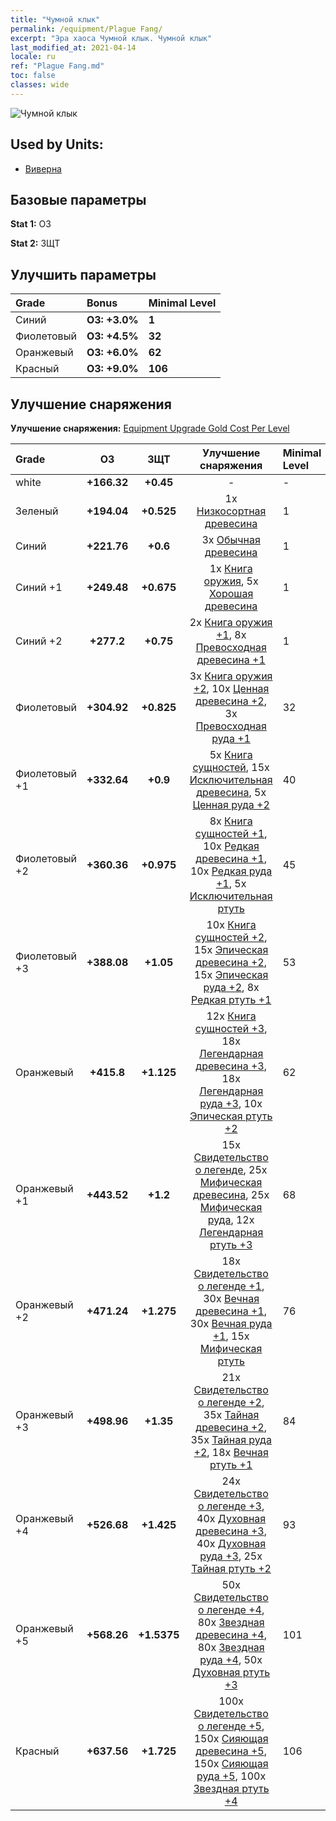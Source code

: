 ```yaml
---
title: "Чумной клык"
permalink: /equipment/Plague Fang/
excerpt: "Эра хаоса Чумной клык. Чумной клык"
last_modified_at: 2021-04-14
locale: ru
ref: "Plague Fang.md"
toc: false
classes: wide
---
```


  ![Чумной клык](/images/e/e_8062.png)

## Used by Units:

* [Виверна](/ru/units/Wyvern/) 


## Базовые параметры
 **Stat 1:** ОЗ

 **Stat 2:** ЗЩТ

## Улучшить параметры

  |     Grade    |   Bonus | Minimal Level | 
  |:-------------|:--------|:--------------| 
  | Синий | **ОЗ: +3.0%** | **1** | 
  | Фиолетовый | **ОЗ: +4.5%** | **32** | 
  | Оранжевый | **ОЗ: +6.0%** | **62** | 
  | Красный | **ОЗ: +9.0%** | **106** | 


## Улучшение снаряжения
 **Улучшение снаряжения:** [Equipment Upgrade Gold Cost Per Level](/equipment/EquipmentUpgradeCostPerLevel/) 

  |          Grade      | ОЗ | ЗЩТ | Улучшение снаряжения | Minimal Level |
  |:--------------------|:---------:|:---------:|:----------------:|:--------------|
  | white | **+166.32** | **+0.45** | - | - |
  | Зеленый | **+194.04** | **+0.525** | 1x [Низкосортная древесина](/ru/Items/mat_1/) | 1 |
  | Синий | **+221.76** | **+0.6** | 3x [Обычная древесина](/ru/Items/mat_7/) | 1 |
  | Синий +1 | **+249.48** | **+0.675** | 1x [Книга оружия](/ru/Items/mat_18/), 5x [Хорошая древесина](/ru/Items/mat_13/) | 1 |
  | Синий +2 | **+277.2** | **+0.75** | 2x [Книга оружия +1](/ru/Items/mat_25/), 8x [Превосходная древесина +1](/ru/Items/mat_20/) | 1 |
  | Фиолетовый | **+304.92** | **+0.825** | 3x [Книга оружия +2](/ru/Items/mat_32/), 10x [Ценная древесина +2](/ru/Items/mat_27/), 3x [Превосходная руда +1](/ru/Items/mat_19/) | 32 |
  | Фиолетовый +1 | **+332.64** | **+0.9** | 5x [Книга сущностей](/ru/Items/mat_39/), 15x [Исключительная древесина](/ru/Items/mat_34/), 5x [Ценная руда +2](/ru/Items/mat_26/) | 40 |
  | Фиолетовый +2 | **+360.36** | **+0.975** | 8x [Книга сущностей +1](/ru/Items/mat_46/), 10x [Редкая древесина +1](/ru/Items/mat_41/), 10x [Редкая руда +1](/ru/Items/mat_40/), 5x [Исключительная ртуть](/ru/Items/mat_35/) | 45 |
  | Фиолетовый +3 | **+388.08** | **+1.05** | 10x [Книга сущностей +2](/ru/Items/mat_53/), 15x [Эпическая древесина +2](/ru/Items/mat_48/), 15x [Эпическая руда +2](/ru/Items/mat_47/), 8x [Редкая ртуть +1](/ru/Items/mat_42/) | 53 |
  | Оранжевый | **+415.8** | **+1.125** | 12x [Книга сущностей +3](/ru/Items/mat_60/), 18x [Легендарная древесина +3](/ru/Items/mat_55/), 18x [Легендарная руда +3](/ru/Items/mat_54/), 10x [Эпическая ртуть +2](/ru/Items/mat_49/) | 62 |
  | Оранжевый +1 | **+443.52** | **+1.2** | 15x [Свидетельство о легенде](/ru/Items/mat_67/), 25x [Мифическая древесина](/ru/Items/mat_62/), 25x [Мифическая руда](/ru/Items/mat_61/), 12x [Легендарная ртуть +3](/ru/Items/mat_56/) | 68 |
  | Оранжевый +2 | **+471.24** | **+1.275** | 18x [Свидетельство о легенде +1](/ru/Items/mat_74/), 30x [Вечная древесина +1](/ru/Items/mat_69/), 30x [Вечная руда +1](/ru/Items/mat_68/), 15x [Мифическая ртуть](/ru/Items/mat_63/) | 76 |
  | Оранжевый +3 | **+498.96** | **+1.35** | 21x [Свидетельство о легенде +2](/ru/Items/mat_81/), 35x [Тайная древесина +2](/ru/Items/mat_76/), 35x [Тайная руда +2](/ru/Items/mat_75/), 18x [Вечная ртуть +1](/ru/Items/mat_70/) | 84 |
  | Оранжевый +4 | **+526.68** | **+1.425** | 24x [Свидетельство о легенде +3](/ru/Items/mat_88/), 40x [Духовная древесина +3](/ru/Items/mat_83/), 40x [Духовная руда +3](/ru/Items/mat_82/), 25x [Тайная ртуть +2](/ru/Items/mat_77/) | 93 |
  | Оранжевый +5 | **+568.26** | **+1.5375** | 50x [Свидетельство о легенде +4](/ru/Items/mat_95/), 80x [Звездная древесина +4](/ru/Items/mat_90/), 80x [Звездная руда +4](/ru/Items/mat_89/), 50x [Духовная ртуть +3](/ru/Items/mat_84/) | 101 |
  | Красный | **+637.56** | **+1.725** | 100x [Свидетельство о легенде +5](/ru/Items/mat_102/), 150x [Сияющая древесина +5](/ru/Items/mat_97/), 150x [Сияющая руда +5](/ru/Items/mat_96/), 100x [Звездная ртуть +4](/ru/Items/mat_91/) | 106 |

